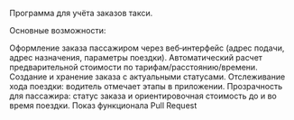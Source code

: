 Программа для учёта заказов такси.

Основные возможности:

Оформление заказа пассажиром через веб‑интерфейс (адрес подачи, адрес назначения, параметры поездки).
Автоматический расчет предварительной стоимости по тарифам/расстоянию/времени.
Создание и хранение заказа с актуальными статусами.
Отслеживание хода поездки: водитель отмечает этапы в приложении.
Прозрачность для пассажира: статус заказа и ориентировочная стоимость до и во время поездки.
Показ функционала Pull Request
